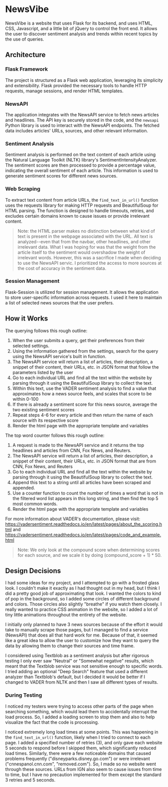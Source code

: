 # NewsVibe

NewsVibe is a website that uses Flask for its backend, and uses HTML, CSS, Javascript, and a little bit of jQuery to control the front end. It allows the user to discover sentiment analysis and trends within recent topics by the use of queries.

## Architecture
### Flask Framework

The project is structured as a Flask web application, leveraging its simplicity and extensibility. Flask provided the necessary tools to handle HTTP requests, manage sessions, and render HTML templates.

### NewsAPI
The application integrates with the NewsAPI service to fetch news articles and headlines. The API key is securely stored in the code, and the `newsapi` Python library is used to interact with the NewsAPI endpoints. The fetched data includes articles' URLs, sources, and other relevant information.

### Sentiment Analysis
Sentiment analysis is performed on the text content of each article using the Natural Language Toolkit (NLTK) library's SentimentIntensityAnalyzer. The sentiment scores are then processed to provide a percentage value, indicating the overall sentiment of each article. This information is used to generate sentiment scores for different news sources.

### Web Scraping
To extract text content from article URLs, the `find_text_in_url()` function uses the requests library for making HTTP requests and BeautifulSoup for HTML parsing. The function is designed to handle timeouts, retries, and excludes certain domains known to cause issues or provide irrelevant content.

> Note: the HTML parser makes no distinction between what kind of text is present in the webpage associated with the URL. All text is analyzed--even that from the navbar, other headlines, and other irrelevant data. What I was hoping for was that the weight from the article itself to the sentiment would overshadow the weight of irrelevant words. However, this was a sacrifice I made when deciding to use the NewsAPI servic. I prioritized the access to more sources at the cost of accuracy in the sentiment data.

### Session Management
Flask-Session is utilized for session management. It allows the application to store user-specific information across requests. I used it here to maintain a list of selected news sources that the user prefers.

## How it Works
The querying follows this rough outline:
1. When the user submits a query, get their preferences from their selected settings.
2. Using the information gathered from the settings, search for the query using the NewsAPI service's built in function.
3. The NewsAPI service will return a list of articles, their description, a snippet of their content, their URLs, etc. in JSON format that follow the parameters listed by the user
4. Go to each individual URL and find all the text within the website by parsing through it using the BeautifulSoup library to collect the text.
5. Within this text, use the VADER sentiment analysis to find a value that approximates how a news source feels, and scales that score to be within 0-100
6. If there is already a sentiment score for this news source, average the two existing sentiment scores
7. Repeat steps 4-6 for every article and then return the name of each source with its respective score
8. Render the html page with the appropriate template and variables

The top word counter follows this rough outline:
1. A request is made to the NewsAPI service and it returns the top headlines and articles from CNN, Fox News, and Reuters.
2. The NewsAPI service will return a list of articles, their description, a snippet of their content, their URLs, etc. in JSON format that are from CNN, Fox News, and Reuters
3. Go to each individual URL and find all the text within the website by parsing through it using the BeautifulSoup library to collect the text.
4. Append this text to a string until all articles have been scraped and appended.
5. Use a counter function to count the number of times a word that is not in the filtered word list appears in this long string, and then find the top 5 most common words.
6. Render the html page with the appropriate template and variables

For more information about VADER's documentation, please visit:
https://vadersentiment.readthedocs.io/en/latest/pages/about_the_scoring.html
and
https://vadersentiment.readthedocs.io/en/latest/pages/code_and_example.html

> Note: We only look at the compound score when determining scores for each source, and we scale it by doing (compound_score + 1) * 50.

## Design Decisions
I had some ideas for my project, and I attempted to go with a frosted glass look. I couldn't make it exactly as I had thought out in my head, but I think I did a pretty good job of approximating that look. I wanted the colors to kind of pop in the background, so I added some circles of different background and colors. Those circles also slightly "breathe" if you watch them closely. I really wanted to practice CSS animation in the website, so I added a lot of tiny little animations throughout the entirety of the website.

I initially only planned to have 3 news sources because of the effort it would take to manually scrape those pages, but I managed to find a service (NewsAPI) that does all that hard work for me. Because of that, it seemed like a great idea to allow the user to customize how they want to query the data by allowing them to change their sources and time frame.

I considered using Textblob as a sentiment analysis but after rigorous testing I only ever saw "Neutral" or "Somewhat negative" results, which meant that the Textblob service was not sensitive enough to specific words. I tried adding an optional "Deep Search"  feature that used a different analyzer than Textblob's default, but I decided it would be better if I changed to VADER from NLTK and then I saw all different types of results.

### During Testing
I noticed my testers were trying to access other parts of the page when searching something, which would lead them to accidentally interrupt the load process. So, I added a loading screen to stop them and also to help visualize the fact that the code is processing.

I noticed extremely long load times at some points. This was happening in the `find_text_in_url()` function, likely when I tried to connect to each page. I added a specified number of retries (3), and only gave each website 5 seconds to respond before I skipped them, which significantly reduced load times. Similarly, there were a few noticeable domains that caused problems frequently ("disneyparks.disney.go.com") or were irrelevant ("cnnespanol.cnn.com", "removed.com"). So, I made so no website went through these sources. URLs from IGN also seem to cause issues from time to time, but I have no precaution implemented for them except the standard 3 retries and 5 seconds.
